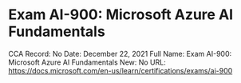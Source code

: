 # Exam AI-900: Microsoft Azure AI Fundamentals

CCA Record: No
Date: December 22, 2021
Full Name: Exam AI-900: Microsoft Azure AI Fundamentals
New: No
URL: https://docs.microsoft.com/en-us/learn/certifications/exams/ai-900